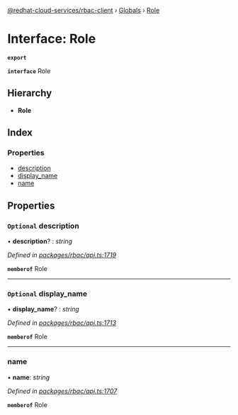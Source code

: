[@redhat-cloud-services/rbac-client](../README.md) › [Globals](../globals.md) › [Role](role.md)

# Interface: Role

**`export`** 

**`interface`** Role

## Hierarchy

* **Role**

## Index

### Properties

* [description](role.md#optional-description)
* [display_name](role.md#optional-display_name)
* [name](role.md#name)

## Properties

### `Optional` description

• **description**? : *string*

*Defined in [packages/rbac/api.ts:1719](https://github.com/RedHatInsights/javascript-clients/blob/master/packages/rbac/api.ts#L1719)*

**`memberof`** Role

___

### `Optional` display_name

• **display_name**? : *string*

*Defined in [packages/rbac/api.ts:1713](https://github.com/RedHatInsights/javascript-clients/blob/master/packages/rbac/api.ts#L1713)*

**`memberof`** Role

___

###  name

• **name**: *string*

*Defined in [packages/rbac/api.ts:1707](https://github.com/RedHatInsights/javascript-clients/blob/master/packages/rbac/api.ts#L1707)*

**`memberof`** Role

